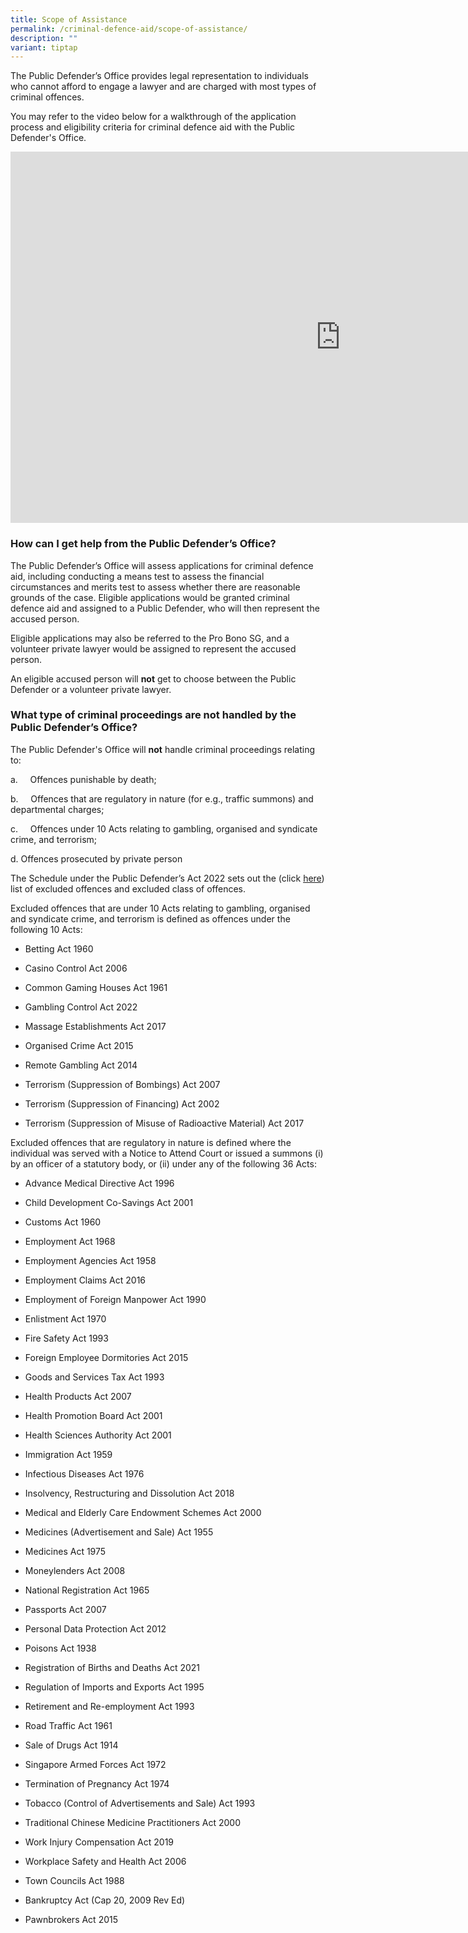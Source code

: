 ```yaml
---
title: Scope of Assistance
permalink: /criminal-defence-aid/scope-of-assistance/
description: ""
variant: tiptap
---
```

<p>The Public Defender’s Office provides legal representation to individuals
who cannot afford to engage a lawyer and are charged with most types of
criminal offences.</p>
<p>You may refer to the video below for a walkthrough of the application
process and eligibility criteria for criminal defence aid with the Public
Defender's Office.</p>
<p></p>
<div class="iframe-wrapper">
<iframe height="594" width="1056" allowfullscreen="true" frameborder="0" src="https://www.youtube.com/embed/Unl-ZzIhAVU"></iframe>
</div>
<p></p>
<h3>How can I get help from the Public Defender’s Office?</h3>
<p>The Public Defender’s Office will assess applications for criminal defence
aid, including conducting a means test to assess the financial circumstances
and merits test to assess whether there are reasonable grounds of the case.
Eligible applications would be granted criminal defence aid and assigned
to a Public Defender, who will then represent the accused person.</p>
<p>Eligible applications may also be referred to the Pro Bono SG, and a volunteer
private lawyer would be assigned to represent the accused person.</p>
<p>An eligible accused person will <strong>not</strong> get to choose between
the Public Defender or a volunteer private lawyer.</p>
<h3>What type of criminal proceedings are not handled by the Public Defender’s Office?</h3>
<p>The Public Defender's Office will <strong>not</strong> handle criminal proceedings
relating to:</p>
<p>a.&nbsp;&nbsp;&nbsp;&nbsp; Offences punishable by death;</p>
<p>b.&nbsp;&nbsp;&nbsp;&nbsp; Offences that are regulatory in nature (for
e.g., traffic summons) and departmental charges;</p>
<p>c.&nbsp;&nbsp;&nbsp;&nbsp; Offences under 10 Acts relating to gambling,
organised and syndicate crime, and terrorism;</p>
<p>d. Offences prosecuted by private person</p>
<p>The Schedule under the Public Defender’s Act 2022 sets out the (click
<a href="/files/Public%20Defenders%20Act%202022.pdf" rel="noopener noreferrer nofollow" target="_blank">here</a>) list of excluded offences and excluded class of offences.</p>
<p>Excluded offences that are under 10 Acts relating to gambling, organised
and syndicate crime, and terrorism is defined as offences under the following
10 Acts:</p>
<ul data-tight="true" class="tight">
<li>
<p>Betting Act 1960</p>
</li>
<li>
<p>Casino Control Act 2006</p>
</li>
<li>
<p>Common Gaming Houses Act 1961</p>
</li>
<li>
<p>Gambling Control Act 2022</p>
</li>
<li>
<p>Massage Establishments Act 2017</p>
</li>
<li>
<p>Organised Crime Act 2015</p>
</li>
<li>
<p>Remote Gambling Act 2014</p>
</li>
<li>
<p>Terrorism (Suppression of Bombings) Act 2007</p>
</li>
<li>
<p>Terrorism (Suppression of Financing) Act 2002</p>
</li>
<li>
<p>Terrorism (Suppression of Misuse of Radioactive Material) Act 2017</p>
</li>
</ul>
<p>Excluded offences that are regulatory in nature is defined where the individual
was served with a Notice to Attend Court or issued a summons (i) by an
officer of a statutory body, or (ii) under any of the following 36 Acts:</p>
<ul data-tight="true" class="tight">
<li>
<p>Advance Medical Directive Act 1996</p>
</li>
<li>
<p>Child Development Co-Savings Act 2001</p>
</li>
<li>
<p>Customs Act 1960</p>
</li>
<li>
<p>Employment Act 1968</p>
</li>
<li>
<p>Employment Agencies Act 1958</p>
</li>
<li>
<p>Employment Claims Act 2016</p>
</li>
<li>
<p>Employment of Foreign Manpower Act 1990</p>
</li>
<li>
<p>Enlistment Act 1970</p>
</li>
<li>
<p>Fire Safety Act 1993</p>
</li>
<li>
<p>Foreign Employee Dormitories Act 2015</p>
</li>
<li>
<p>Goods and Services Tax Act 1993</p>
</li>
<li>
<p>Health Products Act 2007</p>
</li>
<li>
<p>Health Promotion Board Act 2001</p>
</li>
<li>
<p>Health Sciences Authority Act 2001</p>
</li>
<li>
<p>Immigration Act 1959</p>
</li>
<li>
<p>Infectious Diseases Act 1976</p>
</li>
<li>
<p>Insolvency, Restructuring and Dissolution Act 2018</p>
</li>
<li>
<p>Medical and Elderly Care Endowment Schemes Act 2000</p>
</li>
<li>
<p>Medicines (Advertisement and Sale) Act 1955</p>
</li>
<li>
<p>Medicines Act 1975</p>
</li>
<li>
<p>Moneylenders Act 2008</p>
</li>
<li>
<p>National Registration Act 1965</p>
</li>
<li>
<p>Passports Act 2007</p>
</li>
<li>
<p>Personal Data Protection Act 2012</p>
</li>
<li>
<p>Poisons Act 1938</p>
</li>
<li>
<p>Registration of Births and Deaths Act 2021</p>
</li>
<li>
<p>Regulation of Imports and Exports Act 1995</p>
</li>
<li>
<p>Retirement and Re-employment Act 1993</p>
</li>
<li>
<p>Road Traffic Act 1961</p>
</li>
<li>
<p>Sale of Drugs Act 1914</p>
</li>
<li>
<p>Singapore Armed Forces Act 1972</p>
</li>
<li>
<p>Termination of Pregnancy Act 1974</p>
</li>
<li>
<p>Tobacco (Control of Advertisements and Sale) Act 1993</p>
</li>
<li>
<p>Traditional Chinese Medicine Practitioners Act 2000</p>
</li>
<li>
<p>Work Injury Compensation Act 2019</p>
</li>
<li>
<p>Workplace Safety and Health Act 2006</p>
</li>
<li>
<p>Town Councils Act 1988</p>
</li>
<li>
<p>Bankruptcy Act (Cap 20, 2009 Rev Ed)</p>
</li>
<li>
<p>Pawnbrokers Act 2015</p>
</li>
</ul>
<p></p>